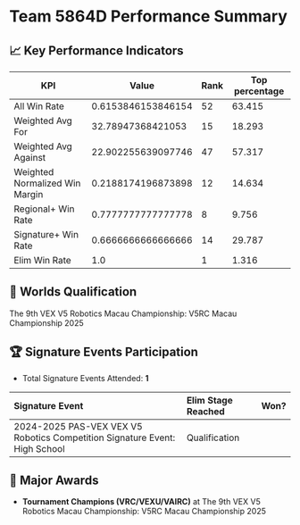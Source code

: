 # Team 5864D Performance Summary

## 📈 Key Performance Indicators
| KPI | Value | Rank | Top percentage |
| --- | ----- | ---- | ----- |
| All Win Rate | 0.6153846153846154 | 52 | 63.415 |
| Weighted Avg For | 32.78947368421053 | 15 | 18.293 |
| Weighted Avg Against | 22.902255639097746 | 47 | 57.317 |
| Weighted Normalized Win Margin | 0.2188174196873898 | 12 | 14.634 |
| Regional+ Win Rate | 0.7777777777777778 | 8 | 9.756 |
| Signature+ Win Rate | 0.6666666666666666 | 14 | 29.787 |
| Elim Win Rate | 1.0 | 1 | 1.316 |


## 🎯 Worlds Qualification
The 9th VEX V5 Robotics Macau Championship: V5RC Macau Championship 2025

## 🏆 Signature Events Participation
- Total Signature Events Attended: **1**

| Signature Event | Elim Stage Reached | Won? |
|:----------------|:-------------------|:----|
| 2024-2025 PAS-VEX VEX V5 Robotics Competition Signature Event: High School | Qualification |  |


## 🥇 Major Awards
- **Tournament Champions (VRC/VEXU/VAIRC)** at The 9th VEX V5 Robotics Macau Championship: V5RC Macau Championship 2025

